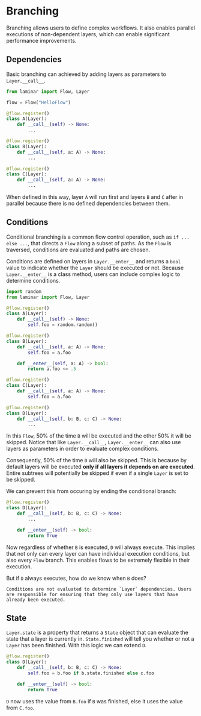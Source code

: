 # Branching

Branching allows users to define complex workflows. It also enables parallel executions of non-dependent layers, which can enable significant performance improvements.

## Dependencies

Basic branching can achieved by adding layers as parameters to `Layer.__call__`.

```python
from laminar import Flow, Layer

flow = Flow("HelloFlow")

@flow.register()
class A(Layer):
    def __call__(self) -> None:
        ...

@flow.register()
class B(Layer):
    def __call__(self, a: A) -> None:
        ...

@flow.register()
class C(Layer):
    def __call__(self, a: A) -> None:
        ...
```

When defined in this way, layer `A` will run first and layers `B` and `C` after in parallel because there is no defined dependencies between them.

## Conditions

Conditional branching is a common flow control operation, such as `if ... else ...`, that directs a `Flow` along a subset of paths. As the `Flow` is traversed, conditions are evaluated and paths are chosen.

Conditions are defined on layers in `Layer.__enter__` and returns a `bool` value to indicate whether the `Layer` should be executed or not. Because `Layer.__enter__` is a class method, users can include complex logic to determine conditions.

```python
import random
from laminar import Flow, Layer

@flow.register()
class A(Layer):
    def __call__(self) -> None:
        self.foo = random.random()

@flow.register()
class B(Layer):
    def __call__(self, a: A) -> None:
        self.foo = a.foo

    def __enter__(self, a: A) -> bool:
        return a.foo <= .5

@flow.register()
class C(Layer):
    def __call__(self, a: A) -> None:
        self.foo = a.foo

@flow.register()
class D(Layer):
    def __call__(self, b: B, c: C) -> None:
        ...
```

In this `Flow`, 50% of the time `B` will be executed and the other 50% it will be skipped. Notice that like `Layer.__call__`, `Layer.__enter__` can also use layers as parameters in order to evaluate complex conditions.

Consequently, 50% of the time `D` will also be skipped. This is because by default layers will be executed **only if all layers it depends on are executed**. Entire subtrees will potentially be skipped if even if a single `Layer` is set to be skipped.

We can prevent this from occuring by ending the conditional branch:

```python
@flow.register()
class D(Layer):
    def __call__(self, b: B, c: C) -> None:
        ...

    def __enter__(self) -> bool:
        return True
```

Now regardless of whether `B` is executed, `D` will always execute. This implies that not only can every layer can have individual execution conditions, but also every `Flow` branch. This enables flows to be extremely flexible in their execution.

But if `D` always executes, how do we know when `B` does?

```{warning}
Conditions are not evaluated to determine `Layer` dependencies. Users are responsible for ensuring that they only use layers that have already been executed.
```

## State

`Layer.state` is a property that returns a `State` object that can evaluate the state that a layer is currently in. `State.finished` will tell you whether or not a `Layer` has been finished. With this logic we can extend `D`.

```python
@flow.register()
class D(Layer):
    def __call__(self, b: B, c: C) -> None:
        self.foo = b.foo if b.state.finished else c.foo

    def __enter__(self) -> bool:
        return True
```

`D` now uses the value from `B.foo` if `B` was finished, else it uses the value from `C.foo`.
